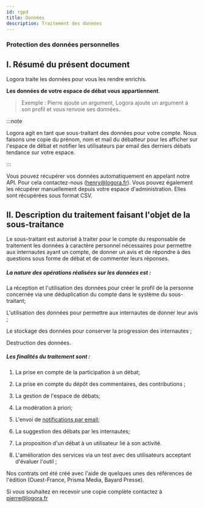 ```yaml
---
id: rgpd
title: Données
description: Traitement des données  
---
```


### Protection des données personnelles 

## I. Résumé du présent document 

Logora traite les données pour vous les rendre enrichis. 

**Les données de votre espace de débat vous appartiennent**. 

> Exemple : Pierre ajoute un argument, Logora ajoute un argument à son profil et vous renvoie ses données. 

:::note 

Logora agit en tant que sous-traitant des données pour votre compte. Nous faisons une copie du prénom, nom et mail du débatteur pour les afficher sur l'espace de débat et notifier les utilisateurs par email des derniers débats tendance sur votre espace. 

:::

Vous pouvez récupérer vos données automatiquement en appelant notre API. Pour cela contactez-nous (henry@logora.fr). 
Vous pouvez également les récupérer manuellement depuis votre espace d'administration. Elles sont récupérées sous format CSV. 

## II. Description du traitement faisant l'objet de la sous-traitance 

Le sous-traitant est autorisé à traiter pour le compte du responsable de traitement les données à caractère personnel nécessaires pour permettre aux internautes ayant un compte, de donner un avis et de répondre à des questions sous forme de débat et de commenter leurs réponses. 

##### La nature des opérations réalisées sur les données est :

La réception et l'utilisation des données pour créer le profil de la personne concernée via une déduplication du compte dans le système du sous-traitant;

L'utilisation des données pour permettre aux internautes de donner leur avis ;

Le stockage des données pour conserver la progression des internautes ; 

Destruction des données. 

##### Les finalités du traitement sont :

1) La prise en compte de la participation à un débat; 

2) La prise en compte du dépôt des commentaires, des contributions ;

3) La gestion de l'espace de débats; 

4) La modération à priori; 

5) L'envoi de [notifications par email](faq/mailing.md); 

6) La suggestion des débats par les internautes; 

7) La proposition d'un débat à un utilisateur lié à son activité. 

8) L'amélioration des services via un test avec des utilisateurs acceptant d'évaluer l'outil ; 

Nos contrats ont été créé avec l'aide de quelques unes des références de l'édition (Ouest-France, Prisma Media, Bayard Presse). 

Si vous souhaitez en recevoir une copie complète contactez à pierre@logora.fr
